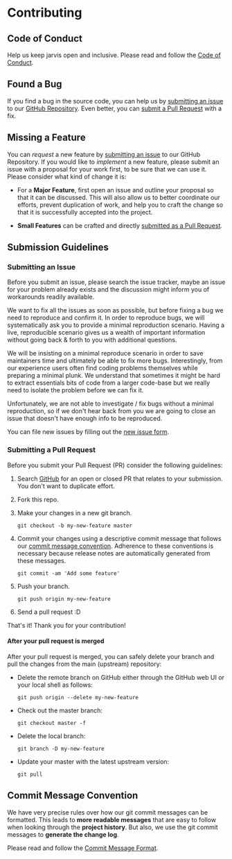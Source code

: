 # Contributing

## Code of Conduct

Help us keep jarvis open and inclusive. Please read and follow the [Code of Conduct](https://github.com/Armour/jarvis/blob/master/.github/CODE_OF_CONDUCT.md).

## Found a Bug

If you find a bug in the source code, you can help us by [submitting an issue](#submitting-an-issue) to our [GitHub Repository](https://github.com/Armour/jarvis). Even better, you can [submit a Pull Request](#submitting-a-pull-request) with a fix.

## Missing a Feature

You can *request* a new feature by [submitting an issue](#submitting-an-issue) to our GitHub Repository. If you would like to *implement* a new feature, please submit an issue with a proposal for your work first, to be sure that we can use it. Please consider what kind of change it is:

* For a **Major Feature**, first open an issue and outline your proposal so that it can be discussed. This will also allow us to better coordinate our efforts, prevent duplication of work, and help you to craft the change so that it is successfully accepted into the project.

* **Small Features** can be crafted and directly [submitted as a Pull Request](#submitting-a-pull-request).

## Submission Guidelines

### Submitting an Issue

Before you submit an issue, please search the issue tracker, maybe an issue for your problem already exists and the discussion might inform you of workarounds readily available.

We want to fix all the issues as soon as possible, but before fixing a bug we need to reproduce and confirm it. In order to reproduce bugs, we will systematically ask you to provide a minimal reproduction scenario. Having a live, reproducible scenario gives us a wealth of important information without going back & forth to you with additional questions.

We will be insisting on a minimal reproduce scenario in order to save maintainers time and ultimately be able to fix more bugs. Interestingly, from our experience users often find coding problems themselves while preparing a minimal plunk. We understand that sometimes it might be hard to extract essentials bits of code from a larger code-base but we really need to isolate the problem before we can fix it.

Unfortunately, we are not able to investigate / fix bugs without a minimal reproduction, so if we don't hear back from you we are going to close an issue that doesn't have enough info to be reproduced.

You can file new issues by filling out the [new issue form](https://github.com/Armour/jarvis/issues/new).

### Submitting a Pull Request

Before you submit your Pull Request (PR) consider the following guidelines:

1. Search [GitHub](https://github.com/Armour/jarvis/pulls) for an open or closed PR that relates to your submission. You don't want to duplicate effort.

1. Fork this repo.

1. Make your changes in a new git branch.

    ```shell
    git checkout -b my-new-feature master
    ```

1. Commit your changes using a descriptive commit message that follows our [commit message convention](#commit-message-convention). Adherence to these conventions is necessary because release notes are automatically generated from these messages.

    ```shell
    git commit -am 'Add some feature'
    ```

1. Push your branch.

    ```shell
    git push origin my-new-feature
    ```

1. Send a pull request :D

That's it! Thank you for your contribution!

#### After your pull request is merged

After your pull request is merged, you can safely delete your branch and pull the changes
from the main (upstream) repository:

* Delete the remote branch on GitHub either through the GitHub web UI or your local shell as follows:

    ```shell
    git push origin --delete my-new-feature
    ```

* Check out the master branch:

    ```shell
    git checkout master -f
    ```

* Delete the local branch:

    ```shell
    git branch -D my-new-feature
    ```

* Update your master with the latest upstream version:

    ```shell
    git pull
    ```

## Commit Message Convention

We have very precise rules over how our git commit messages can be formatted.  This leads to **more readable messages** that are easy to follow when looking through the **project history**.  But also, we use the git commit messages to **generate the change log**.

Please read and follow the [Commit Message Format](https://github.com/Armour/jarvis/blob/master/.github/COMMIT_CONVENTION.md).
